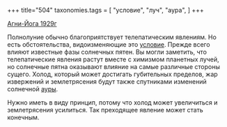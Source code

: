 +++
title="504"
taxonomies.tags = [
 "условие",
 "луч",
 "аура",
]
+++

[Агни-Йога 1929г](/agni/1929)

Полнолуние обычно благоприятствует телепатическим явлениям. Но есть обстоятельства, видоизменяющие это [условие](/tags/условие). Прежде всего влияют известные фазы солнечных пятен. Вы могли заметить, что телепатические явления растут вместе с химизмом планетных лучей, но солнечные пятна оказывают влияние на самые различные стороны сущего. Холод, который может достигать губительных пределов, жар извержений и землетрясения будут также спутниками изменений солнечной [ауры](/tags/аура).   

Нужно иметь в виду принцип, потому что холод может увеличиться и землетрясения усилиться. Так преходящее явление может стать конечным.